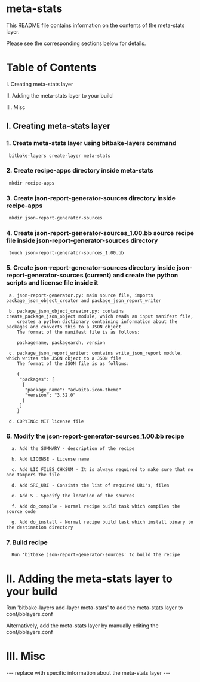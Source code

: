 # meta-stats

This README file contains information on the contents of the meta-stats layer.

Please see the corresponding sections below for details.

Table of Contents
=================

   I. Creating meta-stats layer
   
  II. Adding the meta-stats layer to your build
  
 III. Misc

## I. Creating meta-stats layer

### 1. Create meta-stats layer using bitbake-layers command

     bitbake-layers create-layer meta-stats

### 2. Create recipe-apps directory inside meta-stats

     mkdir recipe-apps

### 3. Create json-report-generator-sources directory inside recipe-apps

     mkdir json-report-generator-sources

### 4. Create json-report-generator-sources_1.00.bb source recipe file inside json-report-generator-sources directory

     touch json-report-generator-sources_1.00.bb

### 5. Create json-report-generator-sources directory inside json-report-generator-sources (current) and create the python scripts and license file inside it 

     a. json-report-generator.py: main source file, imports package_json_object_creator and package_json_report_writer

     b. package_json_object_creator.py: contains create_package_json_object module, which reads an input manifest file,
        creates a python dictionary containing information about the packages and converts this to a JSON object
        The format of the manifest file is as follows:
        
        packagename, packagearch, version
        
     c. package_json_report_writer: contains write_json_report module, which writes the JSON object to a JSON file
        The format of the JSON file is as follows:
        
        {
         "packages": [
          {
           "package_name": "adwaita-icon-theme"
           "version": "3.32.0"
          }
         ]
        }
        
     d. COPYING: MIT license file
        
### 6. Modify the json-report-generator-sources_1.00.bb recipe
      a. Add the SUMMARY - description of the recipe
      
      b. Add LICENSE - License name
      
      c. Add LIC_FILES_CHKSUM - It is always required to make sure that no one tampers the file
      
      d. Add SRC_URI - Consists the list of required URL's, files
      
      e. Add S - Specify the location of the sources
      
      f. Add do_compile - Normal recipe build task which compiles the source code
      
      g. Add do_install - Normal recipe build task which install binary to the destination directory
      
### 7. Build recipe
      Run 'bitbake json-report-generator-sources' to build the recipe
      
II. Adding the meta-stats layer to your build
=================================================

Run 'bitbake-layers add-layer meta-stats' to add the meta-stats layer to conf/bblayers.conf

Alternatively, add the meta-stats layer by manually editing the conf/bblayers.conf

III. Misc
========

--- replace with specific information about the meta-stats layer ---
